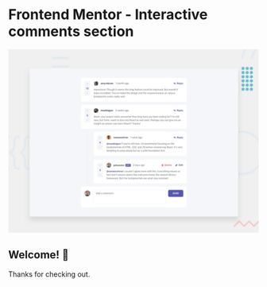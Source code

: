 # Frontend Mentor - Interactive comments section

![Design preview for the Interactive comments section coding challenge](./design/desktop-preview.jpg)

## Welcome! 👋

Thanks for checking out.